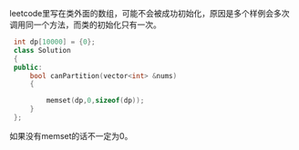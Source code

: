 leetcode里写在类外面的数组，可能不会被成功初始化，原因是多个样例会多次调用同一个方法，而类的初始化只有一次。  
<!--more-->

```cpp
 int dp[10000] = {0};
 class Solution
 {
 public:
     bool canPartition(vector<int> &nums)
     {  

         memset(dp,0,sizeof(dp));
     }
 };
```
如果没有memset的话不一定为0。